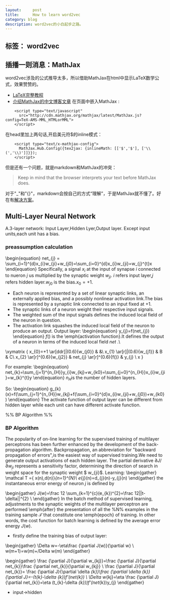 ```yaml
---
layout:     post
title:      How to learn word2vec 
category: blog
description: word2vec的小白起步之路。
---
```


标签： word2vec
---

## 插播一则消息：MathJax
word2vec涉及的公式推导太多，所以借助MathJax在html中显示LaTeX数学公式，效果赞赞的。
- [LaTeX完整教程][1]
- [介绍MathJax的中文博客文章][2]
在页面中嵌入MathJax :
```
    <script type="text/javascript"
      src="http://cdn.mathjax.org/mathjax/latest/MathJax.js?config=TeX-AMS-MML_HTMLorMML">
    </script>
```

在head里加上两句话,开启美元符$的inline模式：
```
    <script type="text/x-mathjax-config">
      MathJax.Hub.Config({tex2jax: {inlineMath: [['$','$'], ['\\(','\\)']]}});
    </script>
```
但是还有一个问题，就是markdown和MathJax的冲突：
> Keep in mind that the browser interprets your text before MathJax does.

对于"\_"和"{}"，markdown会按自己的方式“理解”，于是MathJax就不懂了。好在有[解决方案][3]。
## Multi-Layer Neural Network
A.3-layer network: Input Layer,Hidden Lyer,Output layer.
Except input units,each unit has a bias.
### preassumption calculation
\\begin{equation}
net_{j} = \sum_{i=1}^{d}x_{i}w_{ji}+w_{j0}=\sum_{i=0}^{d}x_{i}w_{ji}=w_{j}^{t}x
\\end{equation}
Specifically, a signal $x_{i}$ at the input of synapse $i$ connected to nueron $j$ us multiplied by the synaptic weight $w_{ji}$.
$i$ refers input layer,$j$ refers hidden layer.$w_{j0}$ is the bias.$x_{0}=+1$.

- Each neuron is represented by a set of linear synaptic links, an externally applied bias,
and a possibly nonlinear activation link.The bias is represented by a synaptic link connected to an input fixed at $+1$.
- The synaptic links of a neuron weight their respective input signals.
- The weighted sum of the input signals defines the induced local field of the neuron in
question.
- The activation link squashes the induced local field of the neuron to produce an output.
Output layer:
\\begin{equation}
y_{j}=f(net_{j})
\\end{equation}
$f()$ is the \emph{activation function}.It defines the output of a neuron in terms of
the induced local field $net$ .\\

\xymatrix {
 x_{0}=+1 \ar[ddr]|(0.6){w_{j0}} &  &\\
 x_{1} \ar[r]|(0.6){w_{j1}} & B & C\\
 x_{2} \ar[r]^(0.6){w_{j2}} & net_{j} \ar[r]^(0.6){f()} & y_{j} \\
x
}


For example:
\\begin{equation}
net_{k}=\sum_{j=1}^{n_{H}}y_{i}w_{kj}+w_{k0}=\sum_{j=0}^{n_{H}}x_{i}w_{ji}=w_{k}^{t}y
\\end{equation}
$n_{H}$is the number of hidden layers.

So:
\\begin{equation}
g_{k}(x)=f(\sum_{j=1}^{n_{H}}w_{kj}+f(\sum_{i=0}^{d}x_{i}w_{ji}+w_{j0})+w_{k0})
\\end{equation}
The activate function of output layer can be different from hidden layer while each unit can have different activate function.

%%                  BP Algorithm                        %%
### BP Algorithm
The popularity of on-line learning for the supervised training of multilayer perceptrons
has been further enhanced by the development of the back-propagation algorithm. 
Backpropagation, an abbreviation for "backward propagation of errors",is the easiest way of supervised training.We need to generate output activations of each hidden layer.
The partial derivative $\partial J /\partial w_{ji}$ represents a sensitivity factor, determining the
direction of search in weight space for the synaptic weight $ w_{ji}$.
Learning:
\\begin{gather}
\mathcal T =\{ x(n),d(n)\}_{n=1}^{N}\\
e_{j}(n)=d_{j}(n)-y_{j}(n)
\\end{gather}
the instantaneous error energy of neuron $j$ is defined by

\\begin{gather}
J(w)=\frac 12 \sum_{k=1}^{c}(e_{k})^{2}=\frac 12||t-\delta||^{2} \\
\\end{gather}
In the batch method of supervised learning, adjustments to the synaptic weights of the
multilayer perceptron are performed \emph{after} the presentation of all the %N% examples in the
training sample $\mathcal T$ that constitute one \emph{epoch} of training.  In other words, the cost function
for batch learning is defined by the average error energy $J(w)$.
- firstly define the training bias of output layer:

\\begin{gather}
\Delta w=-\eta\frac {\partial J(w)}{\partial w} \\
w(m+1)=w(m)+/Delta w(m)
\\end{gather}

\\begin{gather}
\frac {\partial J}{\partial w_{kj}}=\frac {\partial J}{\partial net_{k}}\frac {\partial net_{k}}{\partial w_{kj}} \\
\frac {\partial J}{\partial net_{k}}= \frac {\partial J}{\partial \delta _{k}}\frac {\partial \delta _{k}}{\partial J}=-(t_{k}-\delta _{k})f'(net_{k}) \\
\Delta w_{kj}=\eta \frac {\partial J}{\partial net_{k}}=\eta (t_{k}-\delta _{k}))f'(net_{k})y_{j} 
\\end{gather}

- input->hidden

  [1]: http://www.forkosh.com/mathtextutorial.html
  [2]: http://mlworks.cn/posts/introduction-to-mathjax-and-latex-expression/
  [3]: http://weiyangthecatalyst.name/2013/11/24/solve-markdown-mathjax.html
